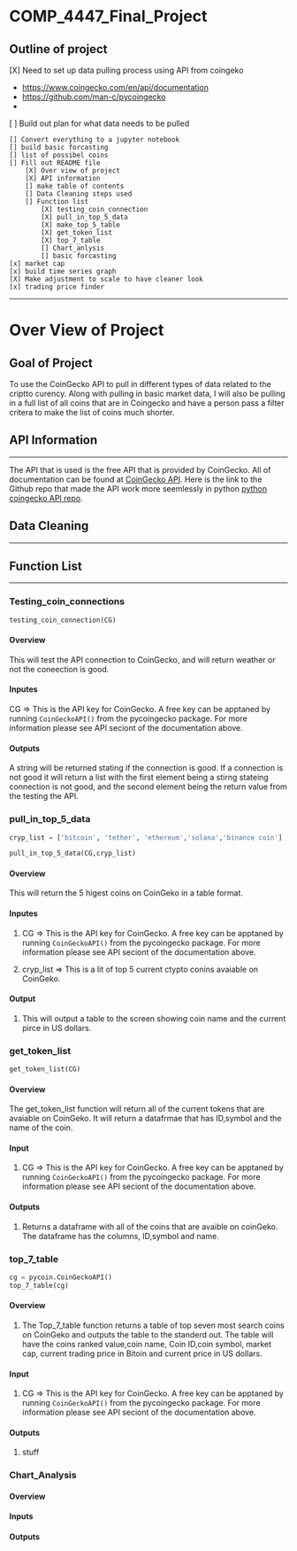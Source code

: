 # COMP_4447_Final_Project

## Outline of project

[X] Need to set up data pulling process using API from coingeko

* https://www.coingecko.com/en/api/documentation
* https://github.com/man-c/pycoingecko
* 
[ ] Build out plan for what data needs to be pulled

	[] Convert everything to a jupyter notebook
	[] build basic forcasting
	[] list of possibel coins
	[] Fill out README file
		[X] Over view of project
		[X] API information
		[] make table of contents
		[] Data Cleaning steps used
		[] Function list 
			[X] testing_coin_connection
			[X] pull_in_top_5_data
			[X] make_top_5_table
			[X] get_token_list
			[X] top_7_table
			[] Chart_anlysis
			[] basic forcasting
	[x] market cap
	[x] build time series graph
	[X] Make adjustment to scale to have cleaner look
	[x] trading price finder


---

# Over View of Project
## Goal of Project	
To use the CoinGecko API to pull in different types of data related to the criptto curency. Along with pulling in basic market data, I will also be pulling in a full list of all coins that are in Coingecko and have a person pass a filter critera to make the list of coins much shorter.

## API Information
----------------
The API that is used is the free API that is provided by CoinGecko. All of documentation can be found at [CoinGecko API](https://www.coingecko.com/en/api/documentation). Here is the link to the Github repo that made the API work more seemlessly in python [python coingecko API repo](https://github.com/man-c/pycoingecko).

## Data Cleaning
------------------------------



## Function List
------------------------------

### Testing_coin_connections
```python
testing_coin_connection(CG)
```
#### Overview
This will test the API connection to CoinGecko, and will return weather or not the coneection is good.

#### Inputes

CG => This is the API key for CoinGecko. A free key can be apptaned by running ```CoinGeckoAPI()``` from the pycoingecko package. For more information please see API seciont of the documentation above.

#### Outputs 
A string will be returned stating if the connection is good. If a connection is not good it will return a list with the first element being a stirng stateing connection is not good, and the second element being the return value from the testing the API.

### pull_in_top_5_data
```python
cryp_list = ['bitcoin', 'tether', 'ethereum','solana','binance coin']

pull_in_top_5_data(CG,cryp_list)
```
#### Overview 
This will return the 5 higest coins on CoinGeko in a table format.

#### Inputes

1) CG => This is the API key for CoinGecko. A free key can be apptaned by running ```CoinGeckoAPI()``` from the pycoingecko package. For more information please see API seciont of the documentation above.

2) cryp_list => This is a lit of top 5 current ctypto conins avaiable on CoinGeko.

#### Output 
1) This will output a table to the screen showing coin name and the current pirce in US dollars. 

### get_token_list
```python
get_token_list(CG)
```
#### Overview

The get_token_list function will return all of the current tokens that are avaiable on CoinGeko. It will return a datafrmae that has ID,symbol and the name of the coin.

#### Input

1) CG => This is the API key for CoinGecko. A free key can be apptaned by running ```CoinGeckoAPI()``` from the pycoingecko package. For more information please see API seciont of the documentation above.


#### Outputs

1) Returns a dataframe with all of the coins that are avaible on coinGeko. The dataframe has the columns, ID,symbol and name.

### top_7_table

```python
cg = pycoin.CoinGeckoAPI()
top_7_table(cg)
```

#### Overview

1) The Top_7_table function returns a table of top seven most search coins on CoinGeko and outputs the table to the standerd out. The table will have the coins ranked value,coin name, Coin ID,coin symbol, market cap, current trading price in Bitoin and current price in US dollars.

#### Input

1) CG => This is the API key for CoinGecko. A free key can be apptaned by running ```CoinGeckoAPI()``` from the pycoingecko package. For more information please see API seciont of the documentation above.

#### Outputs

1) stuff

### Chart_Analysis

#### Overview

#### Inputs

#### Outputs
